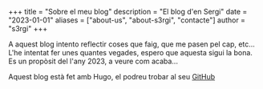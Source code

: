 +++
title = "Sobre el meu blog"
description = "El blog d'en Sergi"
date = "2023-01-01"
aliases = ["about-us", "about-s3rgi", "contacte"]
author = "s3rgi"
+++

A aquest blog intento reflectir coses que faig, que me pasen pel cap, etc... L'he intentat fer unes quantes vegades, espero que aquesta sigui la bona. Es un propòsit del l'any 2023, a veure com acaba... 

Aquest blog està fet amb Hugo, el podreu trobar al seu [GitHub](https://github.com/gohugoio)
